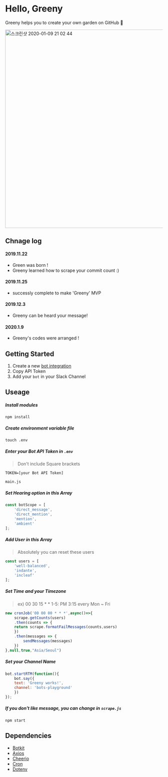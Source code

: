 # Hello, Greeny
Greeny helps you to create your own garden on GitHub 💚

<img width="634" alt="스크린샷 2020-01-09 21 02 44" src="https://user-images.githubusercontent.com/48206623/72066249-6b94b080-3323-11ea-9368-1d6b680132a8.png">

## Chnage log

#### 2019.11.22
- Green was born !
- Greeny learned how to scrape your commit count :)

#### 2019.11.25
- successly complete to make 'Greeny' MVP

#### 2019.12.3
- Greeny can be heard your message!

#### 2020.1.9
- Greeny's codes were arranged !

## Getting Started

1. Create a new [bot integration](https://showmethatcode.slack.com/apps/new/A0F7YS25R-bots)
2. Copy API Token
3. Add your `bot` in your Slack Channel

## Useage

##### Install modules
```
npm install
```

##### Create environment variable file
```
touch .env
```

##### Enter your Bot API Token in `.env`
>Don't include  Square brackets
```
TOKEN=[your Bot API Token]
```



`main.js`

##### Set Hearing option in this Array
```js
const botScope = [
    'direct_message',
    'direct_mention',
    'mention',
    'ambient'
];
```

##### Add User in this Array
> Absolutely you can reset these users
```js
const users = [
    'well-balanced',
    'indante',
    'incleaf'
];
```

##### Set Time and your Timezone
> ex) 00 30 15 * * 1-5: PM 3:15 every Mon ~ Fri 
```js
new cronJob('00 00 00 * * *',async()=>{
    scrape.getCounts(users)
    .then(counts => {
    return scrape.formatFailMessages(counts,users)
    })
    .then(messages => {
        sendMessages(messages)
    })
},null,true,"Asia/Seoul")
```

##### Set your Channel Name
```js
bot.startRTM(function(){
    bot.say({
    text: 'Greeny works!',
    channel: 'bots-playground'
    })
});
```

##### If you don't like message, you can change in `scrape.js`



```
npm start
```

## Dependencies
- [Botkit](https://botkit.ai/)
- [Axios](https://github.com/axios/axios)
- [Cheerio](https://github.com/cheeriojs/cheerio)
- [Cron](https://www.npmjs.com/package/cron)
- [Dotenv](https://www.npmjs.com/package/dotenv)
